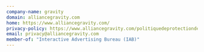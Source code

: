 ```yaml
---
company-name: gravity
domain: alliancegravity.com
home: https://www.alliancegravity.com/
privacy-policy: https://www.alliancegravity.com/politiquedeprotectiondesdonneespersonnelles/
email: privacy@alliancegravity.com
member-of: "Interactive Advertising Bureau (IAB)"
---
```




